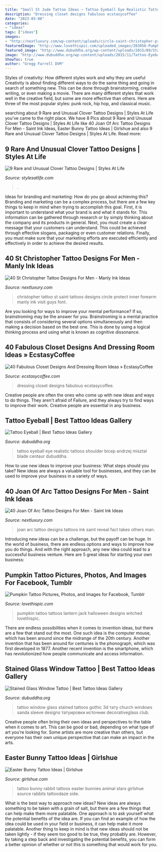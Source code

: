 ```yaml
---
title: "Small St Jude Tattoo Ideas ~ Tattoo Eyeball Eye Realistic Tattoos Shoulder Bicep Andrzej Misztal Blade Centaur Dubuddha"
description: "Dressing closet designs fabulous ecstasycoffee"
date: "2023-03-08"
categories:
- "ideas"
tags: ["ideas"]
images:
- "http://nextluxury.com/wp-content/uploads/circle-saint-christopher-protect-guys-small-guys-inner-forearm-tattoos.jpg"
featuredImage: "http://www.lovethispic.com/uploaded_images/203056-Pumpkin-Tattoo.jpg"
featured_image: "http://www.dubuddha.org/wp-content/uploads/2015/09/Stained-Glass-Window-Tattoo-by-Silesanda.jpg"
image: "http://www.dubuddha.org/wp-content/uploads/2015/11/Tattoo-Eyeball.jpg"
ShowToc: true
author: "Gregg Farrell DVM"
---
```



Styles of creativity: How different styles work and why they are useful
Creativity is about finding different ways to do the same thing and going in search of something new. This can be done through brainstorming, creative writing, or even making a movie. There are many different styles that work well in the creative field, but some are more effective than others. Here are three of the most popular styles: punk rock, hip hop, and classical music.

	

		
searching about 9 Rare and Unusual Clover Tattoo Designs | Styles At Life you've came to the right place. We have 8 Pics about 9 Rare and Unusual Clover Tattoo Designs | Styles At Life like 40 Joan Of Arc Tattoo Designs For Men - Saint Ink Ideas, Easter Bunny Tattoo Ideas | Girlshue and also 9 Rare and Unusual Clover Tattoo Designs | Styles At Life. Read more:
		
    
## 9 Rare And Unusual Clover Tattoo Designs | Styles At Life

<img loading=lazy src="https://stylesatlife.com/wp-content/uploads/2019/09/Unusual-Clover-Tattoo-Designs.jpg" onerror="this.onerror=null;this.src='https://tse4.mm.bing.net/th?id=OIP.gLRgF3Le_sM4A1IWgSmyNwHaFj&amp;pid=15.1';" alt="9 Rare and Unusual Clover Tattoo Designs | Styles At Life">

_Source: stylesatlife.com_

>. 

	

Ideas for branding and marketing: How do you go about achieving this?
Branding and marketing can be a complex process, but there are a few key things to keep in mind when trying to accomplish this goal. First, it is important to understand what your brand is and what it stands for. This information can be gathered through research or by simply thinking about the company and its products in general. Next, you must create a clear message that your customers can understand. This could be achieved through effective slogans, packaging or even customer relations. Finally, you must make sure that your marketing efforts are executed efficiently and effectively in order to achieve the desired results.

    
## 40 St Christopher Tattoo Designs For Men - Manly Ink Ideas

<img loading=lazy src="http://nextluxury.com/wp-content/uploads/circle-saint-christopher-protect-guys-small-guys-inner-forearm-tattoos.jpg" onerror="this.onerror=null;this.src='https://tse1.mm.bing.net/th?id=OIP.4anvPLmIrG2fxA7Hi2bdpgHaHe&amp;pid=15.1';" alt="40 St Christopher Tattoo Designs For Men - Manly Ink Ideas">

_Source: nextluxury.com_

>christopher tattoo st saint tattoos designs circle protect inner forearm manly ink visit guys font. 

	

Are you looking for ways to improve your mental performance? If so, brainstroming may be the answer for you. Brainstroming is a mental practice that consists of considering several options simultaneously and then making a decision based on the best one. This is done by using a logical thinking process and using what is known as cognitive dissonance.

    
## 40 Fabulous Closet Designs And Dressing Room Ideas » EcstasyCoffee

<img loading=lazy src="https://i0.wp.com/www.ecstasycoffee.com/wp-content/uploads/2017/02/Dressing-Room-Design-Ideas37.jpg?resize=628%2C776" onerror="this.onerror=null;this.src='https://tse2.mm.bing.net/th?id=OIP.-pV52FyEvrSPI40bxffXlwHaJJ&amp;pid=15.1';" alt="40 Fabulous Closet Designs And Dressing Room Ideas » EcstasyCoffee">

_Source: ecstasycoffee.com_

>dressing closet designs fabulous ecstasycoffee. 

	

Creative people are often the ones who come up with new ideas and ways to do things. They aren't afraid of Failure, and they always try to find ways to improve their work. Creative people are essential in any business.

    
## Tattoo Eyeball | Best Tattoo Ideas Gallery

<img loading=lazy src="http://www.dubuddha.org/wp-content/uploads/2015/11/Tattoo-Eyeball.jpg" onerror="this.onerror=null;this.src='https://tse1.mm.bing.net/th?id=OIP.VX2eATm1xj_U_jdhsWKOdQHaHa&amp;pid=15.1';" alt="Tattoo Eyeball | Best Tattoo Ideas Gallery">

_Source: dubuddha.org_

>tattoo eyeball eye realistic tattoos shoulder bicep andrzej misztal blade centaur dubuddha. 

	

How to use new ideas to improve your business: What steps should you take?
New ideas are always a valuable tool for businesses, and they can be used to improve your business in a variety of ways.

    
## 40 Joan Of Arc Tattoo Designs For Men - Saint Ink Ideas

<img loading=lazy src="http://nextluxury.com/wp-content/uploads/joan-of-arc-male-tattoos.jpg" onerror="this.onerror=null;this.src='https://tse3.mm.bing.net/th?id=OIP.EL87csqystTsqm_yX6_S6wHaHa&amp;pid=15.1';" alt="40 Joan Of Arc Tattoo Designs For Men - Saint Ink Ideas">

_Source: nextluxury.com_

>joan arc tattoo designs tattoos ink saint reveal fact takes others man. 

	

Introducing new ideas can be a challenge, but the payoff can be huge. In the world of business, there are endless options and ways to improve how you do things. And with the right approach, any new idea could lead to a successful business venture. Here are 5 great ideas for starting your own business: 

    
## Pumpkin Tattoo Pictures, Photos, And Images For Facebook, Tumblr

<img loading=lazy src="http://www.lovethispic.com/uploaded_images/203056-Pumpkin-Tattoo.jpg" onerror="this.onerror=null;this.src='https://tse2.mm.bing.net/th?id=OIP.h_6lCLTf_ICdL65iHXmmFgHaJ4&amp;pid=15.1';" alt="Pumpkin Tattoo Pictures, Photos, and Images for Facebook, Tumblr">

_Source: lovethispic.com_

>pumpkin tattoo tattoos lantern jack halloween designs witched lovethispic. 

	

There are endless possibilities when it comes to invention ideas, but there are a few that stand out the most. One such idea is the computer mouse, which has been around since the midrange of the 20th century. Another invention that has been around for centuries is the phonograph, which was first developed in 1877. Another recent invention is the smartphone, which has revolutionized how people communicate and access information.

    
## Stained Glass Window Tattoo | Best Tattoo Ideas Gallery

<img loading=lazy src="http://www.dubuddha.org/wp-content/uploads/2015/09/Stained-Glass-Window-Tattoo-by-Silesanda.jpg" onerror="this.onerror=null;this.src='https://tse2.mm.bing.net/th?id=OIP.wj69wBFSXe7ekyiQXfPUdwHaHa&amp;pid=15.1';" alt="Stained Glass Window Tattoo | Best Tattoo Ideas Gallery">

_Source: dubuddha.org_

>tattoo window glass stained tattoos gothic 3d тату church windows sanda sleeve designs татуировки источник decorativeglass club. 

	

Creative people often bring their own ideas and perspectives to the table when it comes to art. This can be good or bad, depending on what type of art you’re looking for. Some artists are more creative than others, but everyone has their own unique perspective that can make an impact in the arts.

    
## Easter Bunny Tattoo Ideas | Girlshue

<img loading=lazy src="https://www.girlshue.com/wp-content/uploads/2016/03/Easter-Tattoo-Ideas-9.jpg" onerror="this.onerror=null;this.src='https://tse4.mm.bing.net/th?id=OIP.giAEWrrtMCcUp3XJRu8g5gHaHd&amp;pid=15.1';" alt="Easter Bunny Tattoo Ideas | Girlshue">

_Source: girlshue.com_

>tattoo bunny rabbit tattoos easter bunnies animal stars girlshue source rabbits tattoodaze side. 

	

What is the best way to approach new ideas?
New ideas are always something to be taken with a grain of salt, but there are a few things that can help make them more palatable. One approach is to ask yourself what the potential benefits of the idea are. If you can find an example of how the idea could be used in your field or business, it can help make it more palatable. Another thing to keep in mind is that new ideas should not be taken lightly - if they seem too good to be true, they probably are. However, by taking a step back and investigating the potential benefits, you can form a better opinion of whether or not this is something that would work for you.

